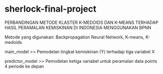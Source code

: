 # sherlock-final-project
PERBANDINGAN METODE KLASTER K-MEDOIDS DAN K-MEANS TERHADAP HASIL PERAMALAN KEMISKINAN DI INDONESIA MENGGUNAKAN BPNN

Metode yang digunakan: Backpropagation Neural Network, K-means, K-medoids

main_model >> Pemodelan tingkat kemiskinan (Y) terhadap tiga variabel X

predictor_model >> Pemodelan ketiga variabel untuk peramalan data points 4 periode ke depan
